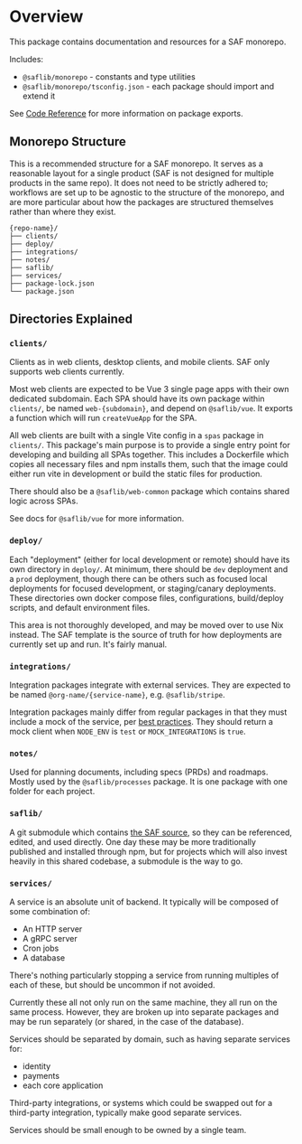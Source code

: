# Overview

This package contains documentation and resources for a SAF monorepo.

Includes:

- `@saflib/monorepo` - constants and type utilities
- `@saflib/monorepo/tsconfig.json` - each package should import and extend it

See [Code Reference](./ref/index.md) for more information on package exports.

## Monorepo Structure

This is a recommended structure for a SAF monorepo. It serves as a reasonable layout for a single product (SAF is not designed for multiple products in the same repo). It does not need to be strictly adhered to; workflows are set up to be agnostic to the structure of the monorepo, and are more particular about how the packages are structured themselves rather than where they exist.

```
{repo-name}/
├── clients/
├── deploy/
├── integrations/
├── notes/
├── saflib/
├── services/
├── package-lock.json
└── package.json
```

## Directories Explained

### `clients/`

Clients as in web clients, desktop clients, and mobile clients. SAF only supports web clients currently.

Most web clients are expected to be Vue 3 single page apps with their own dedicated subdomain. Each SPA should have its own package within `clients/`, be named `web-{subdomain}`, and depend on `@saflib/vue`. It exports a function which will run `createVueApp` for the SPA.

All web clients are built with a single Vite config in a `spas` package in `clients/`. This package's main purpose is to provide a single entry point for developing and building all SPAs together. This includes a Dockerfile which copies all necessary files and npm installs them, such that the image could either run vite in development or build the static files for production.

There should also be a `@saflib/web-common` package which contains shared logic across SPAs.

See docs for `@saflib/vue` for more information.

### `deploy/`

Each "deployment" (either for local development or remote) should have its own directory in `deploy/`. At minimum, there should be `dev` deployment and a `prod` deployment, though there can be others such as focused local deployments for focused development, or staging/canary deployments. These directories own docker compose files, configurations, build/deploy scripts, and default environment files.

This area is not thoroughly developed, and may be moved over to use Nix instead. The SAF template is the source of truth for how deployments are currently set up and run. It's fairly manual.

### `integrations/`

Integration packages integrate with external services. They are expected to be named `@org-name/{service-name}`, e.g. `@saflib/stripe`.

Integration packages mainly differ from regular packages in that they must include a mock of the service, per [best practices](../../best-practices.md#mock-fake-and-shim-service-boundaries). They should return a mock client when `NODE_ENV` is `test` or `MOCK_INTEGRATIONS` is `true`.

### `notes/`

Used for planning documents, including specs (PRDs) and roadmaps. Mostly used by the `@saflib/processes` package. It is one package with one folder for each project.

### `saflib/`

A git submodule which contains [the SAF source](https://github.com/sderickson/saflib), so they can be referenced, edited, and used directly. One day these may be more traditionally published and installed through npm, but for projects which will also invest heavily in this shared codebase, a submodule is the way to go.

### `services/`

A service is an absolute unit of backend. It typically will be composed of some combination of:

- An HTTP server
- A gRPC server
- Cron jobs
- A database

There's nothing particularly stopping a service from running multiples of each of these, but should be uncommon if not avoided.

Currently these all not only run on the same machine, they all run on the same process. However, they are broken up into separate packages and may be run separately (or shared, in the case of the database).

Services should be separated by domain, such as having separate services for:

- identity
- payments
- each core application

Third-party integrations, or systems which could be swapped out for a third-party integration, typically make good separate services.

Services should be small enough to be owned by a single team.
